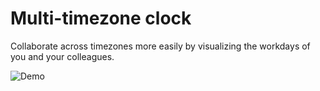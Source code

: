 # Multi-timezone clock

Collaborate across timezones more easily by visualizing the workdays of you and your colleagues.

![Demo](https://kdfky.csb.app/)
